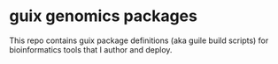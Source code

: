 # guix genomics packages

This repo contains guix package definitions (aka guile build scripts) for bioinformatics tools that I author and deploy.
